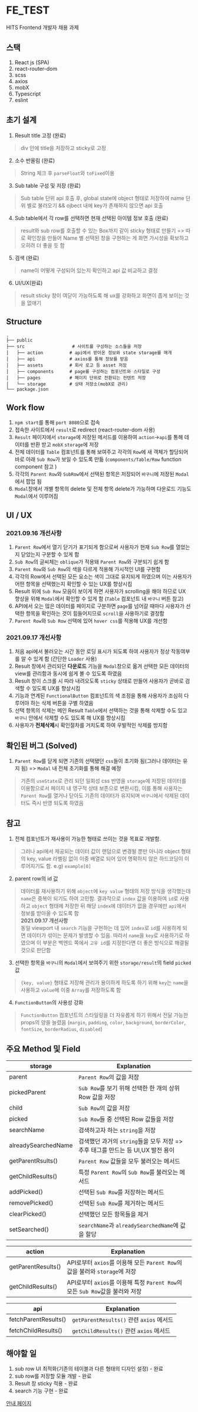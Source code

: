 # FE_TEST
HITS Frontend 개발자 채용 과제

## 스택
1. React js (SPA)
2. react-router-dom
3. scss
4. axios
5. mobX
6. Typescript
7. eslint

## 초기 설계
1. Result title 고정 (완료)
> div 안에 title을 저장하고 sticky로 고정
2. 소수 반올림 (완료)
> String 체크 후 `parseFloat`와 `toFixed`이용
3. Sub table 구성 및 저장 (완료)
> Sub table 단위 api 호출 후, global state에 object 형태로 저장하여 name 단위 별로 불러오기 && ojbect 내에 key가 존재하지 않으면 api 호출
4. Sub table에서 각 row를 선택하면 현재 선택된 아이템 정보 호출 (완료)
> result와 sub row를 호출할 수 있는 Box까지 같이 sticky 형태로 만들기 => 따로 확인창을 만들어 Name 별 선택된 창을 구현하는 게 화면 가시성을 확보하고 오히려 더 좋을 듯 함
5. 검색 (완료)
> name이 어떻게 구성되어 있는지 확인하고 api 값 비교하고 결정
6. UI/UX(완료)
> result sticky 창이 여닫이 가능하도록 해 ux를 강화하고 화면이 좁게 보이는 것을 없애기

## Structure

    .
    ├── public
    ├── src                  # 사이트를 구성하는 소스들을 저장
    │   ├── action          # api에서 받아온 정보와 state storage를 매개
    │   ├── api             # axios를 통해 정보를 받음
    │   ├── assets          # 회사 로고 등 asset 저장 
    │   ├── components      # page를 구성하는 컴포넌트와 스타일로 구성
    │   ├── pages           # 페이지 단위로 전환되는 컨텐트 저장 
    │   └── storage         # 상태 저장소(mobX로 관리)
    └── package.json

## Work flow
1. `npm start`를 통해 `port 8080`으로 접속
2. 접속한 사이트에서 `result`로 redirect (react-router-dom 사용)
3. `Result` 페이지에서 `storage`에 저장된 메서드를 이용하여 `action`->`api`를 통해 데이터를 반환 받고 `mobX` `storage`에 저장  
4. 전체 데이터를 `Table` 컴포넌트를 통해 보여주고 각각의 `Row`에 새 객체가 할당되어 바로 아래 `Sub Row`가 보일 수 있도록 만듦 (`components/Table/Row` function component 참고 )
5. 각각의 `Parent Row`와 `SubRow`에서 선택된 항목은 저장되어 `바구니`에 저장된 `Modal`에서 팝업 됨
6. `Modal`창에서 개별 항목의 delete 및 전체 항목 delete가 가능하며 다운로드 기능도 `Modal`에서 이루어짐

## UI / UX
### **2021.09.16 개선사항**
1. `Parent Row`에서 열기 닫기가 표기되게 함으로써 사용자가 현재 `Sub Row`를 열었는지 닫았는지 구분할 수 있게 함
2. `Sub Row`의 글씨체는 `oblique`가 적용돼 `Parent Row`와 구분되기 쉽게 함
3. `Parent Row`와 `Sub Row`의 색을 다르게 적용해 가시적인 UI를 구현함
4. 각각의 Row에서 선택된 모든 요소는 색이 그대로 유지되게 하였으며 이는 사용자가 어떤 항목을 선택했는지 확인할 수 있는 UX를 향상시킴
5. Result 위에 `Sub Row` 모음이 보이게 하면 사용자가 scrolling을 해야 하므로 UX 향상을 위해 `Modal`에서 확인할 수 있게 함 (`Table` 컴포넌트 내 `바구니` 버튼 참고)
6. API에서 오는 많은 데이터를 페이지로 구분하면 `page`를 넘어갈 때마다 사용자가 선택한 항목을 확인하는 것이 힘들어지므로 `scroll`을 사용하기로 결정함
7. `Parent Row`와 `Sub Row` 선택에 있어 `hover css`를 적용해 UX를 개선함

### **2021.09.17 개선사항**
1. 처음 api에서 불러오는 시간 동안 로딩 표시가 되도록 하여 사용자가 정상 작동여부를 알 수 있게 함 (간단한 `Loader` 사용)
2. Result 창에서 관리되던 **다운로드** 기능을 `Modal`창으로 옮겨 선택한 모든 데이터의 view를 관리함과 동시에 쉽게 볼 수 있도록 하였음
3. Result 창이 스크롤 시 따라 내려오도록 `sticky` 상태로 만들어 사용자가 곧바로 검색할 수 있도록 UX를 향상시킴
4. 기능과 연계된 `FunctionalButton` 컴포넌트의 색 조정을 통해 사용자가 조심히 다루어야 하는 삭제 버튼을 구별 하였음
5. 선택 항목의 삭제는 메인 Result `Table`에서 선택하는 것을 통해 삭제할 수도 있고 `바구니` 안에서 삭제할 수도 있도록 해 UX를 향상시킴
6. 사용자가 **전체삭제**시 확인절차를 거치도록 하여 우발적인 삭제를 방지함

## 확인된 버그 (Solved)
1. `Parent Row`를 닫게 되면 기존의 선택됐던 `css`들이 초기화 됨(그러나 데이터는 유지 됨) => `Modal` 내 전체 초기화를 통해 해결 예정
> 기존의 `useState`로 관리 되던 일회성 css 반영을 `storage`에 저장된 데이터를 이용함으로서 페이지 내 영구적 상태 보존으로 변환시킴, 이를 통해 사용자는 `Parent Row`를 열거나 닫아도 기존의 데이터가 유지되며 `바구니`에서 삭제된 데이터도 즉시 반영 되도록 하였음  

## 참고
1. 전체 컴포넌트가 재사용이 가능한 형태로 쓰이는 것을 목표로 개발함.
> 그러나 api에서 제공되는 데이터 값이 랜덤으로 변경될 뿐만 아니라 object 형태의 key, value 라벨링 없이 이중 배열로 되어 있어 명확하지 않은 하드코딩이 이루어지기도 함. e.g) `example[0]`

2. parent row의 id 값
> 데이터를 재사용하기 위해 `object`에 `key value` 형태의 저장 방식을 생각했는데  `name`은 중복이 되기도 하여 고민함. 결과적으로 `index` 값을 이용하여 `id`로 사용하고 `object` 형태에 저장한 뒤 해당 `index`에 데이터가 없을 경우에만 `api`에서 정보를 받아올 수 있도록 함<br/> **2021.09.17 개선사항**<br/>동일 viewport 내 `search` 기능을 구현하는 데 있어 `index`로 `id`를 사용하게 되면 데이터가 섞이는 문제가 발생할 수 있음. 따라서 `name`을 `key`로 사용하기로 하였으며 이 부분은 백엔드 쪽에서 `고유 id`를 지정한다면 더 좋은 방식으로 해결될 것으로 판단함

3. 선택한 항목을 `바구니`의 `Modal`에서 보여주기 위한 `storage/result`의 field `picked` 값
> `{key, value}` 형태로 저장해 관리가 용이하게 하도록 하기 위해 `key`는 `name`을 사용하고 `value`에 이중 `Array`를 저장하도록 함 

4. `FunctionButton`의 사용성 강화
> `FunctionButton` 컴포넌트의 스타일링을 더 자유롭게 하기 위해서 전달 가능한 props의 양을 늘렸음 (`margin`, `padding`, `color`, `background`, `borderColor`, `fontSize`, `borderRadius`, `disabled`) 

## 주요 Method 및 Field
storage | Explanation
------------ | -------------
parent | `Parent Row`의 값을 저장
pickedParent | `Sub Row`를 보기 위해 선택한 한 개의 상위 Row 값을 저장
child | `Sub Row`의 값을 저장
picked | `Sub Row`들 중 선택된 Row 값들을 저장
searchName | 검색하고자 하는 `string`을 저장
alreadySearchedName | 검색했던 과거의 `string`들을 모두 저장 => 추후 태그를 만드는 등 UI,UX 발전 용이 
getParentRsults() | `Parent Row` 값들을 모두 불러오는 메서드
getChildResults() | 특정 `Parent Row`의 `Sub Row`를 불러오는 메서드
addPicked() | 선택된 `Sub Row`를 저장하는 메서드
removePicked() | 선택된 `Sub Row`를 제거하는 메서드
clearPicked() | 선택했던 모든 항목들을 제거
setSearched() |`searchName`과 `alreadySearchedName`에 값을 할당

action | Explanation
------------ | -------------
getParentResults() | API로부터 `axios`를 이용해 모든 `Parent Row`의 값을 불러와 `storage`에 저장
getChildResults() | API로부터 `axios`를 이용해 특정 `Parent Row`의 모든 `Sub Row`값을 불러와 저장

api | Explanation
------------ | -------------
fetchParentResults() | `getParentResults()` 관련 `axios` 메서드
fetchChildResults() | `getChildResults()` 관련 `axios` 메서드


## 해야할 일
1. sub row UI 최적화(기존의 테이블과 다른 형태의 디자인 설정) - 완료
2. sub row를 저장할 모듈 개발 - 완료
3. Result 창 sticky 적용 - 완료
4. search 기능 구현 - 완료

[안내 페이지](https://kindhearted-maize-855.notion.site/HITS-Frontend-f9b62e620c2d4a01a99393a989a54ccf)
